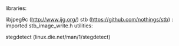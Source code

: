 #
libraries:

libjpeg9c (http://www.ijg.org/)
stb (https://github.com/nothings/stb) : imported stb_image_write.h
utilities:

stegdetect (linux.die.net/man/1/stegdetect)
